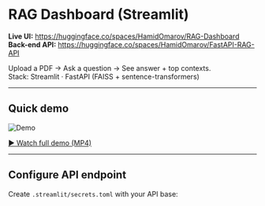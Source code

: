 # RAG Dashboard (Streamlit)

**Live UI:** https://huggingface.co/spaces/HamidOmarov/RAG-Dashboard  
**Back-end API:** https://huggingface.co/spaces/HamidOmarov/FastAPI-RAG-API

Upload a PDF → Ask a question → See answer + top contexts.  
Stack: Streamlit · FastAPI (FAISS + sentence-transformers)

---

## Quick demo

![Demo](assets/demo.gif)

[▶ Watch full demo (MP4)](https://raw.githubusercontent.com/HamidOmarov/rag-dashboard/main/assets/demo.mp4)

---

## Configure API endpoint
Create `.streamlit/secrets.toml` with your API base:

